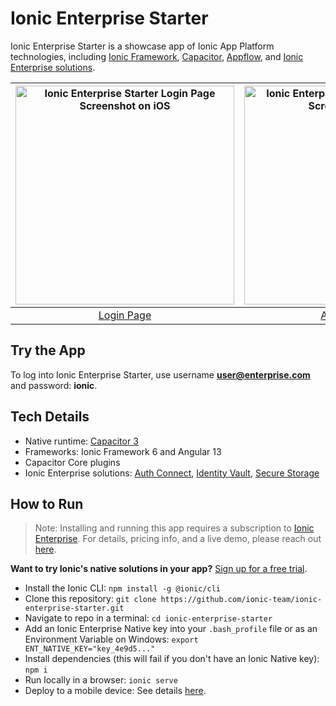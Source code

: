 # Ionic Enterprise Starter

Ionic Enterprise Starter is a showcase app of Ionic App Platform technologies, including [Ionic Framework](https://ionicframework.com), [Capacitor](https://capacitorjs.com), [Appflow](https://ionic.io/appflow), and [Ionic Enterprise solutions](https://ionic.io/docs).

| <img src="https://user-images.githubusercontent.com/7469758/169586741-dddafdde-b328-4ba2-93e0-064219de9dc0.PNG" width="350" alt="Ionic Enterprise Starter Login Page Screenshot on iOS" /> | <img src="https://user-images.githubusercontent.com/7469758/169586745-2dcfb155-f1d6-4b21-a16f-7a8863273328.PNG" width="350" alt="Ionic Enterprise Starter Account Page Screenshot on iOS" /> | 
|:---:|:---:|
| [Login Page](https://github.com/ionic-team/ionic-enterprise-starter/tree/main/src/app/pages/login) | [Account Page](https://github.com/ionic-team/ionic-enterprise-starter/tree/main/src/app/pages/account) |

## Try the App

To log into Ionic Enterprise Starter, use username **user@enterprise.com** and password: **ionic**.

## Tech Details

- Native runtime: [Capacitor 3](https://capacitorjs.com)
- Frameworks: Ionic Framework 6 and Angular 13
- Capacitor Core plugins
- Ionic Enterprise solutions: [Auth Connect](https://ionic.io/products/auth-connect), [Identity Vault](https://ionic.io/products/identity-vault), [Secure Storage](https://ionic.io/products/secure-storage)

## How to Run
> Note: Installing and running this app requires a subscription to [Ionic Enterprise](https://ionicframework.com/enterprise). For details, pricing info, and a live demo, please reach out [here](https://ionic.io/contact/sales).

__Want to try Ionic's native solutions in your app?__ [Sign up for a free trial](https://dashboard.ionicframework.com/personal/apps?native_trial=1).

- Install the Ionic CLI: `npm install -g @ionic/cli`
- Clone this repository: `git clone https://github.com/ionic-team/ionic-enterprise-starter.git`
- Navigate to repo in a terminal: `cd ionic-enterprise-starter`
- Add an Ionic Enterprise Native key into your `.bash_profile` file or as an Environment Variable on Windows: `export ENT_NATIVE_KEY="key_4e9d5..."`
- Install dependencies (this will fail if you don't have an Ionic Native key): `npm i`
- Run locally in a browser: `ionic serve`
- Deploy to a mobile device: See details [here](https://capacitorjs.com/docs/basics/running-your-app).
